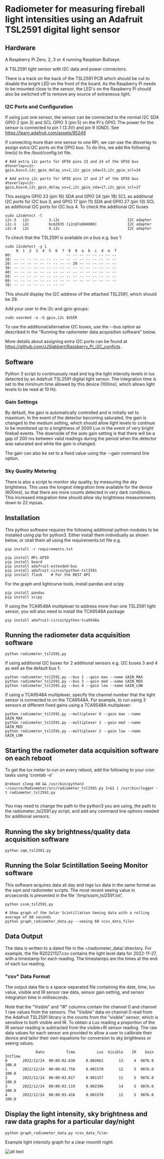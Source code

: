 # Radiometer for measuring fireball light intensities using an Adafruit TSL2591 digital light sensor

## Hardware
A Raspberry Pi Zero, 2, 3 or 4 running Raspbian Bullseye.

A TSL2591 light sensor with I2C data and power connectors.

There is a track on the back of the TSL2591 PCB which should be cut to disable the bright LED on the front of the board.
As the Raspberry Pi needs to be mounted close to the sensor, the LED's on the Raspberry Pi should also be switched off to remove any source of extraneous light.

### I2C Ports and Configuration
If using just one sensor, the sensor can be connected to the normal I2C SDA GPIO 2 (pin 3) and SCL GPIO 3 (pin 5) on the Pi's GPIO. The power for the sensor is connected to pin 1 (3.3V) and pin 9 (GND). See https://learn.adafruit.com/assets/95248

If connecting more than one sensor to one RPi, we can use the dtoverlay to assign extra I2C ports on the GPIO bus. To do this, we add the following line(s) to the /boot/config.txt file.
```
# Add extra i2c ports for GPIO pins 23 and 24 of the GPIO bus
dtoverlay=i2c-gpio,bus=3,i2c_gpio_delay_us=2,i2c_gpio_sda=23,i2c_gpio_scl=24

# Add extra i2c ports for GPIO pins 17 and 27 of the GPIO bus
dtoverlay=i2c-gpio,bus=4,i2c_gpio_delay_us=2,i2c_gpio_sda=17,i2c_gpio_scl=27
```

This assigns GPIO 23 (pin 16) SDA and GPIO 24 (pin 18) SCL as additional I2C ports for I2C bus 3, and GPIO 17 (pin 11) SDA and GPIO 27 (pin 13) SCL as additional I2C ports for I2C bus 4.
To check the additional I2C buses
```
sudo i2cdetect -l
i2c-3	i2c       	3.i2c                           	I2C adapter
i2c-1	i2c       	bcm2835 (i2c@7e804000)          	I2C adapter
i2c-4	i2c       	4.i2c                           	I2C adapter
```

To check that the TSL2591 is available on a bus e.g. bus 1:
```
sudo i2cdetect -y 1
     0  1  2  3  4  5  6  7  8  9  a  b  c  d  e  f
00:                         -- -- -- -- -- -- -- -- 
10: -- -- -- -- -- -- -- -- -- -- -- -- -- -- -- -- 
20: -- -- -- -- -- -- -- -- -- 29 -- -- -- -- -- -- 
30: -- -- -- -- -- -- -- -- -- -- -- -- -- -- -- -- 
40: -- -- -- -- -- -- -- -- -- -- -- -- -- -- -- -- 
50: -- -- -- -- -- -- -- -- -- -- -- -- -- -- -- -- 
60: -- -- -- -- -- -- -- -- -- -- -- -- -- -- -- -- 
70: -- -- -- -- -- -- -- --                         

```
This should display the I2C address of the attached TSL2591, which should be 29.

Add your user to the i2c and gpio groups:
```
sudo usermod -a -G gpio,i2c $USER
```

To use the additional/alternative I2C buses, use the --bus option as described in the "Running the radiometer data acquisition software" below.

More details about assigning extra I2C ports can be found at https://github.com/JJSlabbert/Raspberry_PI_i2C_conficts .


## Software
Python 3 script to continuously read and log the light intensity levels in lux detected by an Adafruit TSL2591 digital light sensor. The integration time is set to the minimum time allowed by this device (100ms), which allows light levels to be read at 10 Hz.

### Gain Settings
By default, the gain is automatically controlled and is initially set to maximum. In the event of the detector becoming saturated, the gain is changed to the medium setting, which should allow light levels to continue to be monitored up to a brightness of 3000 Lux in the event of very bright fireball events. The downside of the auto gain setting is that there will be a gap of 200 ms between valid readings during the period when the detector was saturated and while the gain is changed.

The gain can also be set to a fixed value using the --gain command line option.

### Sky Quality Metering
There is also a script to monitor sky quality, by measuring the sky brightness. This uses the longest integration time available for the device (600ms), so that there are more counts detected in very dark conditions. This increased integration time should allow sky brightness measurements down to 22 mpsas.

## Installation
This python software requires the following additional python modules to be installed using pip for python3. Either install them individually as shown below, or istall them all using the requirements.txt file e.g.
```
pip install -r requirements.txt
```


```
pip install RPi.GPIO
pip install board
pip install adafruit-extended-bus
pip install adafruit-circuitpython-tsl2591
pip install flask    # For the REST API
```

For the graph and lightcurve tools, install pandas and scipy
```
pip install pandas
pip install scipy
```

If using the TCA9548A multiplexer to address more than one TSL2591 light sensor, you will also need to install the TCA9548A package
```
pip install adafruit-circuitpython-tca9548a
```

## Running the radiometer data acquisition software
```
python radiometer_tsl2591.py
```

If using additional I2C buses for 2 additional sensors e.g. I2C buses 3 and 4 as well as the default bus 1:
```
python radiometer_tsl2591.py --bus 1 --gain max --name GAIN_MAX
python radiometer_tsl2591.py --bus 3 --gain med --name GAIN_MED
python radiometer_tsl2591.py --bus 4 --gain low --name GAIN_LOW
```


If using a TCA9548A multiplexer, specify the channel number that the light sensor is connected to on the TCA9548A. For example, to run using 3 sensors at different fixed gains using a TCA9548A multiplexer:
```
python radiometer_tsl2591.py --multiplexer 0 --gain max --name GAIN_MAX
python radiometer_tsl2591.py --multiplexer 1 --gain med --name GAIN_MED
python radiometer_tsl2591.py --multiplexer 2 --gain low --name GAIN_LOW
```

## Starting the radiometer data acquisition software on each reboot

To get the lux meter to run on every reboot, add the following to your cron tasks using 'crontab -e'
```
@reboot sleep 60 && /usr/bin/python3 ~/source/Radiometer/src/radiometer_tsl2591.py 2>&1 | /usr/bin/logger -t radiometer_tsl2591.py
 
```
You may need to change the path to the python3 you are using, the path to the radiometer_tsl2591.py script, and add any command line options needed for additional sensors.


## Running the sky brightness/quality data acquisition software
```
python sqm_tsl2591.py
```

## Running the Solar Scintillation Seeing Monitor software

This software acquires data all day and logs lux data in the same format as the sqm and radiometer scripts. The most recent seeing value in arcseconds is presented in the file '/tmp/sssm_tsl2591.txt'.
```
python sssm_tsl2591.py

# Show graph of the Solar Scintillation Seeing data with a rolling average of 60 seconds
python graph_radiometer_data.py --seeing 60 <csv_data_file>
```


## Data Output
The data is written to a dated file in the ~/radiometer_data/ directory. For example, the file R20221127.csv contains the light level data for 2022-11-27, with a timestamp for each reading. The timestamps are the times at the end of each lux reading.

### "csv" Data Format
The output data file is a space-separated file containing the date, time, lux value, visible and IR sensor raw data, sensor gain setting, and sensor integration time in milliseconds.

Note that the "Visible" and "IR" columns contain the channel 0 and channel 1 raw values from the sensors. The "Visible" data on channel 0 read from the Adafruit TSL2591 library is the counts from the "visible" sensor, which is sensitive to both visible and IR. To obtain a Lux reading a proportion of the IR sensor reading is subtracted from the visible+IR sensor reading. The raw data values for each sensor are provided to allow a user to calibrate their device and tailor their own equations for conversion to sky brightness or seeing values.
```
              Date          Time          Lux  Visible    IR    Gain  IntTime
0       2022/12/24  00:00:02.630     0.002661       13     4  9876.0    100.0
1       2022/12/24  00:00:02.758     0.001570       12     5  9876.0    100.0
2       2022/12/24  00:00:03.017     0.001157       11     5  9876.0    100.0
3       2022/12/24  00:00:03.119     0.002396       14     5  9876.0    100.0
4       2022/12/24  00:00:03.416     0.001570       12     5  9876.0    100.0
```

## Display the light intensity, sky brightness and raw data graphs for a particular day/night
```
python graph_radiometer_data.py <csv_data_file>
```

Example light intensity graph for a clear moonlit night:

![alt text](https://github.com/rabssm/Radiometer/blob/main/doc/Figure_Moon1.png)

